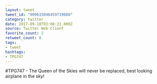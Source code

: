 ```yaml
---
layout: tweet
tweet_id: "909615046459719680"
category: twitter
date: 2017-09-18T03:08:21.000Z
source: Twitter Web Client
favorite_count: 2
retweet_count: 0
tags:
- tweet
hashtags:
- TPG747
---
```


#TPG747 - The Queen of the Skies will never be replaced, best looking airplane in the sky!
